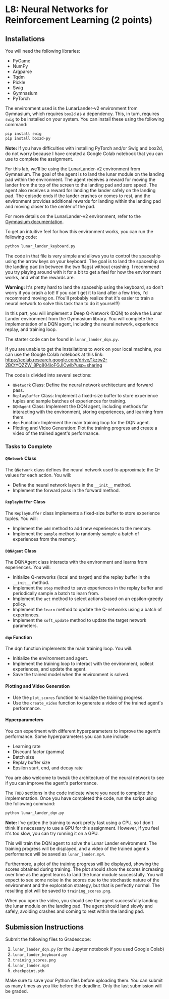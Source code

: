 # L8: Neural Networks for Reinforcement Learning (2 points)

## Installations

You will need the following libraries:

* PyGame
* NumPy
* Argparse
* Tqdm
* Pickle
* Swig
* Gymnasium
* PyTorch

The environment used is the LunarLander-v2 environment from Gymnasium, which requires `box2d` as a dependency. This, in turn, requires `swig` to be installed on your system. You can install these using the following command:

```bash
pip install swig
pip install box2d-py
```

**Note:** If you have difficulties with installing PyTorch and/or Swig and box2d, do not worry because I have created a Google Colab notebook that you can use to complete the assignment.

For this lab, we'll be using the LunarLander-v2 environment from Gymnasium. The goal of the agent is to land the lunar module on the landing pad within the environment. The agent receives a reward for moving the lander from the top of the screen to the landing pad and zero speed. The agent also receives a reward for landing the lander safely on the landing pad. The episode ends if the lander crashes or comes to rest, and the environment provides additional rewards for landing within the landing pad and moving closer to the center of the pad.

For more details on the LunarLander-v2 environment, refer to the [Gymnasium documentation](https://www.gymlibrary.dev/environments/box2d/lunar_lander/).

To get an intuitive feel for how this environment works, you can run the following code:

```python
python lunar_lander_keyboard.py
```

The code in that file is very simple and allows you to control the spaceship using the arrow keys on your keyboard. The goal is to land the spaceship on the landing pad (in between the two flags) without crashing. I recommend you try playing around with it for a bit to get a feel for how the environment works, and what the rewards are.

**Warning:** It's pretty hard to land the spaceship using the keyboard, so don't worry if you crash a lot! If you can't get it to land after a few tries, I'd recommend moving on. (You'll probably realize that it's easier to train a neural network to solve this task than to do it yourself!)

In this part, you will implement a Deep Q-Network (DQN) to solve the Lunar Lander environment from the Gymnasium library. You will complete the implementation of a DQN agent, including the neural network, experience replay, and training loop.

The starter code can be found in `lunar_lander_dqn.py`. 

If you are unable to get the installations to work on your local machine, you can use the Google Colab notebook at this link: https://colab.research.google.com/drive/1kztw2-2BCtYQZZW_8Pg804ioFGJlCwlb?usp=sharing

The code is divided into several sections:

* `QNetwork` Class: Define the neural network architecture and forward pass.
* `ReplayBuffer` Class: Implement a fixed-size buffer to store experience tuples and sample batches of experiences for training.
* `DQNAgent` Class: Implement the DQN agent, including methods for interacting with the environment, storing experiences, and learning from them.
* `dqn` Function: Implement the main training loop for the DQN agent.
* Plotting and Video Generation: Plot the training progress and create a video of the trained agent's performance.

### Tasks to Complete

#### `QNetwork` Class

The `QNetwork` class defines the neural network used to approximate the Q-values for each action. You will:

* Define the neural network layers in the `__init__` method.
* Implement the forward pass in the forward method.
  
#### `ReplayBuffer` Class

The `ReplayBuffer` class implements a fixed-size buffer to store experience tuples. You will:

* Implement the `add` method to add new experiences to the memory.
* Implement the `sample` method to randomly sample a batch of experiences from the memory.

#### `DQNAgent` Class

The DQNAgent class interacts with the environment and learns from experiences. You will:

* Initialize Q-networks (local and target) and the replay buffer in the `__init__` method.
* Implement the `step` method to save experiences in the replay buffer and periodically sample a batch to learn from.
* Implement the `act` method to select actions based on an epsilon-greedy policy.
* Implement the `learn` method to update the Q-networks using a batch of experiences.
* Implement the `soft_update` method to update the target network parameters.

#### `dqn` Function

The dqn function implements the main training loop. You will:

* Initialize the environment and agent.
* Implement the training loop to interact with the environment, collect experiences, and update the agent.
* Save the trained model when the environment is solved.

#### Plotting and Video Generation

* Use the `plot_scores` function to visualize the training progress.
* Use the `create_video` function to generate a video of the trained agent's performance.

#### Hyperparameters

You can experiment with different hyperparameters to improve the agent's performance. Some hyperparameters you can tune include:

* Learning rate
* Discount factor (gamma)
* Batch size
* Replay buffer size
* Epsilon start, end, and decay rate

You are also welcome to tweak the architecture of the neural network to see if you can improve the agent's performance.

The `TODO` sections in the code indicate where you need to complete the implementation. Once you have completed the code, run the script using the following command:

```bash
python lunar_lander_dqn.py
```

**Note:** I've gotten the training to work pretty fast using a CPU, so I don't think it's necessary to use a GPU for this assignment. However, if you feel it's too slow, you can try running it on a GPU.

This will train the DQN agent to solve the Lunar Lander environment. The training progress will be displayed, and a video of the trained agent's performance will be saved as `lunar_lander.mp4`.

Furthermore, a plot of the training progress will be displayed, showing the scores obtained during training. The plot should show the scores increasing over time as the agent learns to land the lunar module successfully. You will expect to see some noise in the scores due to the stochastic nature of the environment and the exploration strategy, but that is perfectly normal. The resulting plot will be saved to `training_scores.png`.

When you open the video, you should see the agent successfully landing the lunar module on the landing pad. The agent should land slowly and safely, avoiding crashes and coming to rest within the landing pad.

## Submission Instructions

Submit the following files to Gradescope:

1. `lunar_lander_dqn.py` (or the Jupyter notebook if you used Google Colab)
2. `lunar_lander_keyboard.py`
3. `training_scores.png`
4. `lunar_lander.mp4`
5. `checkpoint.pth`

Make sure to save your Python files before uploading them. You can submit as many times as you like before the deadline. Only the last submission will be graded.